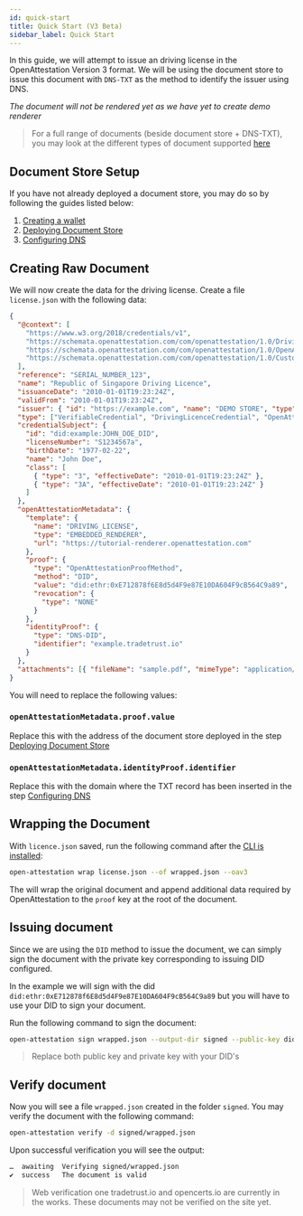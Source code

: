 ```yaml
---
id: quick-start
title: Quick Start (V3 Beta)
sidebar_label: Quick Start
---
```


In this guide, we will attempt to issue an driving license in the OpenAttestation Version 3 format. We will be using the document store to issue this document with `DNS-TXT` as the method to identify the issuer using DNS.

_The document will not be rendered yet as we have yet to create demo renderer_

> For a full range of documents (beside document store + DNS-TXT), you may look at the different types of document supported [here](/docs/advanced/v3/different-files)

## Document Store Setup

If you have not already deployed a document store, you may do so by following the guides listed below:

1. [Creating a wallet](/docs/integrator-section/verifiable-document/ethereum/wallet)
1. [Deploying Document Store](/docs/integrator-section/verifiable-document/ethereum/document-store)
1. [Configuring DNS](/docs/verifiable-document/dns-proof)

## Creating Raw Document

We will now create the data for the driving license. Create a file `license.json` with the following data:

```json
{
  "@context": [
    "https://www.w3.org/2018/credentials/v1",
    "https://schemata.openattestation.com/com/openattestation/1.0/DrivingLicenceCredential.json",
    "https://schemata.openattestation.com/com/openattestation/1.0/OpenAttestation.v3.json",
    "https://schemata.openattestation.com/com/openattestation/1.0/CustomContext.json"
  ],
  "reference": "SERIAL_NUMBER_123",
  "name": "Republic of Singapore Driving Licence",
  "issuanceDate": "2010-01-01T19:23:24Z",
  "validFrom": "2010-01-01T19:23:24Z",
  "issuer": { "id": "https://example.com", "name": "DEMO STORE", "type": "OpenAttestationIssuer" },
  "type": ["VerifiableCredential", "DrivingLicenceCredential", "OpenAttestationCredential"],
  "credentialSubject": {
    "id": "did:example:JOHN_DOE_DID",
    "licenseNumber": "S1234567a",
    "birthDate": "1977-02-22",
    "name": "John Doe",
    "class": [
      { "type": "3", "effectiveDate": "2010-01-01T19:23:24Z" },
      { "type": "3A", "effectiveDate": "2010-01-01T19:23:24Z" }
    ]
  },
  "openAttestationMetadata": {
    "template": {
      "name": "DRIVING_LICENSE",
      "type": "EMBEDDED_RENDERER",
      "url": "https://tutorial-renderer.openattestation.com"
    },
    "proof": {
      "type": "OpenAttestationProofMethod",
      "method": "DID",
      "value": "did:ethr:0xE712878f6E8d5d4F9e87E10DA604F9cB564C9a89",
      "revocation": {
        "type": "NONE"
      }
    },
    "identityProof": {
      "type": "DNS-DID",
      "identifier": "example.tradetrust.io"
    }
  },
  "attachments": [{ "fileName": "sample.pdf", "mimeType": "application/pdf", "data": "BASE64_ENCODED_FILE" }]
}
```

You will need to replace the following values:

### `openAttestationMetadata.proof.value`

Replace this with the address of the document store deployed in the step [Deploying Document Store](/docs/integrator-section/verifiable-document/ethereum/document-store)

### `openAttestationMetadata.identityProof.identifier`

Replace this with the domain where the TXT record has been inserted in the step [Configuring DNS](/docs/verifiable-document/dns-proof)

## Wrapping the Document

With `licence.json` saved, run the following command after the [CLI is installed](/docs/developer-section/libraries/open-attestation-cli):

```sh
open-attestation wrap license.json --of wrapped.json --oav3
```

The will wrap the original document and append additional data required by OpenAttestation to the `proof` key at the root of the document.

## Issuing document

Since we are using the `DID` method to issue the document, we can simply sign the document with the private key corresponding to issuing DID configured.

In the example we will sign with the did `did:ethr:0xE712878f6E8d5d4F9e87E10DA604F9cB564C9a89` but you will have to use your DID to sign your document.

Run the following command to sign the document:

```sh
open-attestation sign wrapped.json --output-dir signed --public-key did:ethr:0xE712878f6E8d5d4F9e87E10DA604F9cB564C9a89#controller --key 0x0000000000000000000000000000000000000000000000000000000000000000000
```

> Replace both public key and private key with your DID's

## Verify document

Now you will see a file `wrapped.json` created in the folder `signed`. You may verify the document with the following command:

```sh
open-attestation verify -d signed/wrapped.json
```

Upon successful verification you will see the output:

```txt
…  awaiting  Verifying signed/wrapped.json
✔  success   The document is valid
```

> Web verification one tradetrust.io and opencerts.io are currently in the works. These documents may not be verified on the site yet.
